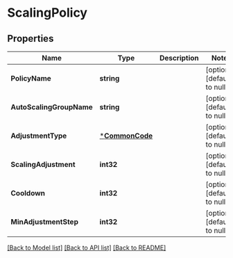 # ScalingPolicy

## Properties
Name | Type | Description | Notes
------------ | ------------- | ------------- | -------------
**PolicyName** | **string** |  | [optional] [default to null]
**AutoScalingGroupName** | **string** |  | [optional] [default to null]
**AdjustmentType** | [***CommonCode**](CommonCode.md) |  | [optional] [default to null]
**ScalingAdjustment** | **int32** |  | [optional] [default to null]
**Cooldown** | **int32** |  | [optional] [default to null]
**MinAdjustmentStep** | **int32** |  | [optional] [default to null]

[[Back to Model list]](../README.md#documentation-for-models) [[Back to API list]](../README.md#documentation-for-api-endpoints) [[Back to README]](../README.md)


